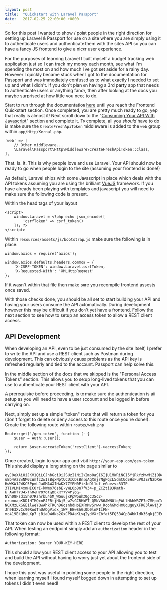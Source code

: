 ```yaml
---
layout: post
title:  "Quickstart with Laravel Passport"
date:   2017-02-25 22:00:00 +0000
---
```


So for this post I wanted to show / point people in the right direction for setting up Laravel & Passport for use on a site where you are simply using it to authenticate users and authenticate them with the sites API so you can have a fancy JS frontend to give a nicer user experience.

For the purposes of learning Laravel I built myself a budget tracking web application just so I can track my money each month, see what I'm spending the most on and how much I've got set aside for a rainy day. However I quickly became stuck when I got to the documentation for Passport and was immediately confused as to what exactly I needed to set up and what I didn't. If you don't plan on having a 3rd party app that needs to authenticate users or anything fancy, then after looking at the docs you maybe surprised at how little you need to do.

Start to run through the documentation [here](https://laravel.com/docs/5.4/passport) until you reach the Frontend Quickstart section. Once completed, you are pretty much ready to go, yep that really is almost it! Next scroll down to the "[Consuming Your API With Javascript](https://laravel.com/docs/5.4/passport#consuming-your-api-with-javascript)" section and complete it. To complete, all you _should_ have to do is make sure the `CreateFreshApiToken` middleware is added to the `web` group within `app/Http/Kernal.php`.

	'web' => [
	    // Other middleware...
	    \Laravel\Passport\Http\Middleware\CreateFreshApiToken::class,
	],


That. Is. It. This is why people love and use Laravel. Your API should now be ready to go when people login to the site (assuming your frontend is done!)

As default, Laravel ships with some Javascript in place which deals with the API tokens assuming you are using the brilliant [VueJS](http://vuejs.org) framework. If you have already been playing with templates and javascript you will need to make sure the following code is present.

Within the head tags of your layout

    <script>
        window.Laravel = <?php echo json_encode([
            'csrfToken' => csrf_token(),
        ]); ?>
    </script>
    
Within `resources/assets/js/bootstrap.js` make sure the following is in place:

	window.axios = require('axios');
	
	window.axios.defaults.headers.common = {
	    'X-CSRF-TOKEN': window.Laravel.csrfToken,
	    'X-Requested-With': 'XMLHttpRequest'
	};
	
If it wasn't within that file then make sure you recompile frontend assests once saved.

With those checks done, you should be all set to start building your API and having your users consume the API automatically. During development however this may be difficult if you don't yet have a frontend. Follow the next section to see how to setup an access token to allow a REST client access.

## API Development

When developing an API, even to be just consumed by the site itself, I prefer to write the API and use a REST client such as Postman during development. This can obviously cause problems as the API key is refreshed regularly and tied to the account. Passport can help solve this.

In the middle section of the docs that we skipped is the "Personal Access Tokens" section. This allows you to setup long-lived tokens that you can use to authenticate your REST client with your API.

A prerequisite before proceeding, is to make sure the authentication is all setup as you will need to have a user account and be logged in before carrying on.

Next, simply set up a simple "token" route that will return a token for you (don't forget to delete or deny access to this route once you're done!). Create the following route within `routes/web.php`

	Route::get('/gen-token', function () {
	    $user = Auth::user();
	
	    return $user->createToken('restClient')->accessToken;
	});
	
Once created, login to your app and visit `http://your-app.com/gen-token`. This should display a long string on the page similar to

	eyJ0eXAiOiJKV1QiLCJhbGciOiJSUzI1NiIsImp0aSI6IjU1MWRiNGI5YjRkYzMwMjZjODc2NDIyMjAyMGEzYjVhYjg2ODk1MmMxMDVlMzU1NjI2YjAzNjM3ZTBlOWMxZWM1MjdkNDliODhmYThmOTUwIn0.eyJhdWQiOiIxIiwianRpIjoiNTUxZGI0YjliNGRjMzAyNmM4NzY0MjIyMDIwYTNiNWFiODY4OTUyYzEwNWUzNTU2MjZiMDM2MzdlMGU5YzFlYzUyN2Q0OWI4OGZhOGY5NTAiLCJpYXQiOjE0ODgwNTg5ODQsIm5iZiI6MTQ4ODA1ODk4NCwiZXhwIjoxNTE5NTk0OTg0LCJzdWIiOiIxIiwic2NvcGVzIjpbXX0.Lyss1rMnH1cLf48S-uBb4Az2wNM0cWmfc2wIsBqxNptUCUxCDsBnsqAqXnjrNgPqcL5dmCUdSHsFuV0JErN2DXeoeN0EVfKRCnPbfsQMr8ECpWDJ_c3GMQjieOsZz4Nd-HwWKW1JWKC5PpmLJa0MAWXIHwKX7ZYEH0PizJeDl1uf-eGuezvc83TP-3TIVLMI4xmHICOrI-kWmo76sbE-yWLOp8n7fV34-p_ZCZti8JRmth-b_AWHf7U4xfhReH787GtgBbkKT7V4PjQq-NVh08Fsd15h07RzhrbL4SM_WGuujxPpWpWhX0gC35c2-crumoapKDD1HTMQxnPJERtjHAj5_w7sGCRHbFT_QMNV86AWN0lqPALlHkhWRZE7eZMHpoIcXO-NOXMzLkGGE1lweYQwAhkTRChD6qsnhdHpEXFmMvSrww_RcohGMdHmUquguyXFR83lAwIjJfkjLZrNktAgbFke1oPNUMM2R6lgC20iVpb-Jh9E3XvCc90RodTnUAOgVidx_1WF_EEwShGs0b0lnPIiFN-mc419EkQheLXp7_jBiaD4dNs2GxCPDAaKLvqIydVXrZbfat5FQ5B4CpB4bKldk36gkjEJEuO5fIG8P0pC_TbIvLbAi6hwOZ5Jg61v99urZsp584gzUY7YNtincrMaMzSxoy7gCkgSV6A	
	
That token can now be used within a REST client to develop the rest of your API. When testing an endpoint simply add an `authorization` header in the following format:

	Authorization: Bearer YOUR-KEY-HERE
	
This should allow your REST client access to your API allowing you to test and build the API without having to worry just yet about the frontend side of the development.

I hope this post was useful in pointing some people in the right direction, when learning myself I found myself bogged down in attempting to set up tokens I didn't even need!
